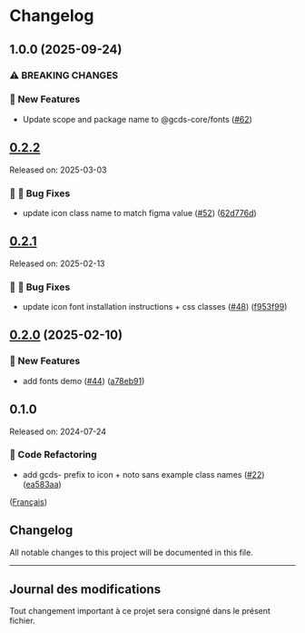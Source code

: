 # Changelog

## 1.0.0 (2025-09-24)


### ⚠ BREAKING CHANGES
### :rocket: New Features

* Update scope and package name to @gcds-core/fonts ([#62](https://github.com/cds-snc/gcds-fonts/issues/62))


## [0.2.2](https://github.com/cds-snc/gcds-fonts/compare/gcds-fonts-v0.2.1...gcds-fonts-v0.2.2)

Released on: 2025-03-03


### :bug: :wrench: Bug Fixes

* update icon class name to match figma value ([#52](https://github.com/cds-snc/gcds-fonts/issues/52)) ([62d776d](https://github.com/cds-snc/gcds-fonts/commit/62d776da4e38027934a1ddd66952ee2634e2bac5))

## [0.2.1](https://github.com/cds-snc/gcds-fonts/compare/gcds-fonts-v0.2.0...gcds-fonts-v0.2.1) 

Released on: 2025-02-13


### :bug: :wrench: Bug Fixes

* update icon font installation instructions + css classes ([#48](https://github.com/cds-snc/gcds-fonts/issues/48)) ([f953f99](https://github.com/cds-snc/gcds-fonts/commit/f953f99f9deaa36347daabaaacc6a793e5897c68))

## [0.2.0](https://github.com/cds-snc/gcds-fonts/compare/gcds-fonts-v0.1.0...gcds-fonts-v0.2.0) (2025-02-10)


### :rocket: New Features

* add fonts demo ([#44](https://github.com/cds-snc/gcds-fonts/issues/44)) ([a78eb91](https://github.com/cds-snc/gcds-fonts/commit/a78eb91f8795bbb69f6c1aad66d612b7e0f99f54))

## 0.1.0

Released on: 2024-07-24

### :arrows_counterclockwise: Code Refactoring

- add gcds- prefix to icon + noto sans example class names ([#22](https://github.com/cds-snc/gcds-fonts/issues/22)) ([ea583aa](https://github.com/cds-snc/gcds-fonts/commit/ea583aa54d622774f810bc5df807927caf331034))

([Français](#journal-des-modifications))

## Changelog

All notable changes to this project will be documented in this file.

---

## Journal des modifications

Tout changement important à ce projet sera consigné dans le présent fichier.
